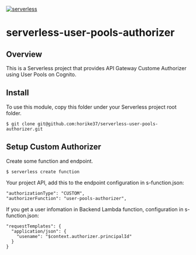 [![serverless](http://public.serverless.com/badges/v3.svg)](http://www.serverless.com)
# serverless-user-pools-authorizer
## Overview
This is a Serverless project that provides API Gateway Custome Authorizer using User Pools on Cognito.

## Install
To use this module, copy this folder under your Serverless project root folder. 

    $ git clone git@github.com:horike37/serverless-user-pools-authorizer.git

## Setup Custom Authorizer
Create some function and endpoint.

    $ serverless create function

Your project API, add this to the endpoint configuration in s-function.json:

    "authorizationType": "CUSTOM",
    "authorizerFunction": "user-pools-authorizer",
    
If you get a user infomation in Backend Lambda function, configuration in s-function.json:

    "requestTemplates": {
      "application/json": {
        "usename": "$context.authorizer.principalId"
      }
    }

